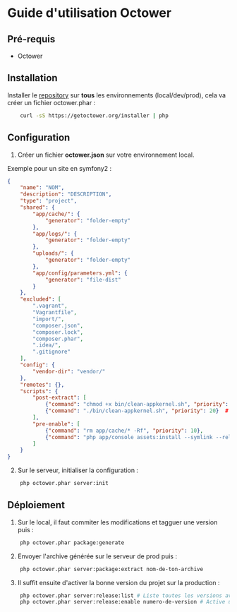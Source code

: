 # Guide d'utilisation Octower
    
    
## Pré-requis
    
- Octower

## Installation
    
Installer le [repository](https://github.com/octower/octower) sur **tous** les environnements (local/dev/prod), cela va créer un fichier octower.phar :
```bash
    curl -sS https://getoctower.org/installer | php
```

## Configuration
    
1. Créer un fichier __octower.json__ sur votre environnement local.

Exemple pour un site en symfony2 :

```json
{
    "name": "NOM",
    "description": "DESCRIPTION",
    "type": "project",
    "shared": {
        "app/cache/": {
            "generator": "folder-empty"
        },
        "app/logs/": {
            "generator": "folder-empty"
        },
        "uploads/": {
            "generator": "folder-empty"
        },
        "app/config/parameters.yml": {
            "generator": "file-dist"
        }
    },
    "excluded": [
        ".vagrant",
        "Vagrantfile",
        "import/",
        "composer.json",
        "composer.lock",
        "composer.phar",
        ".idea/",
        ".gitignore"
    ],
    "config": {
        "vendor-dir": "vendor/"
    },
    "remotes": {},
    "scripts": {
        "post-extract": [
            {"command": "chmod +x bin/clean-appkernel.sh", "priority": 11}, # À titre d'exemple
            {"command": "./bin/clean-appkernel.sh", "priority": 20}  # À titre d'exemple
        ],
        "pre-enable": [
            {"command": "rm app/cache/* -Rf", "priority": 10},
            {"command": "php app/console assets:install --symlink --relative", "priority": 20}
        ]
    }
}
```

2. Sur le serveur, initialiser la configuration :

```bash
    php octower.phar server:init
```

## Déploiement
    
1. Sur le local, il faut commiter les modifications et tagguer une version puis :
```bash
    php octower.phar package:generate
```

2. Envoyer l'archive générée sur le serveur de prod puis :
```bash
    php octower.phar server:package:extract nom-de-ton-archive
```

3. Il suffit ensuite d'activer la bonne version du projet sur la production :
```bash
    php octower.phar server:release:list # Liste toutes les versions avec leurs numéros.
    php octower.phar server:release:enable numero-de-version # Active une version
```
